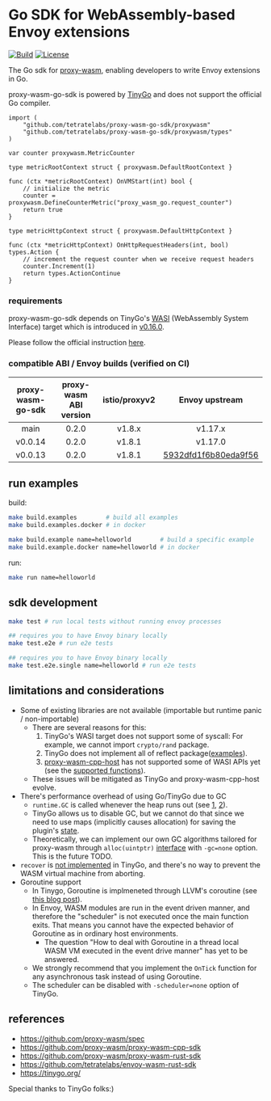 # Go SDK for WebAssembly-based Envoy extensions
[![Build](https://github.com/tetratelabs/proxy-wasm-go-sdk/workflows/build-test/badge.svg)](https://github.com/tetratelabs/proxy-wasm-go-sdk/actions)
[![License](https://img.shields.io/badge/license-Apache%202.0-blue.svg)](LICENSE)

The Go sdk for
 [proxy-wasm](https://github.com/proxy-wasm/spec), enabling developers to write Envoy extensions in Go.

proxy-wasm-go-sdk is powered by [TinyGo](https://tinygo.org/) and does not support the official Go compiler.


```golang
import (
	"github.com/tetratelabs/proxy-wasm-go-sdk/proxywasm"
	"github.com/tetratelabs/proxy-wasm-go-sdk/proxywasm/types"
)

var counter proxywasm.MetricCounter

type metricRootContext struct { proxywasm.DefaultRootContext }

func (ctx *metricRootContext) OnVMStart(int) bool {
	// initialize the metric
	counter = proxywasm.DefineCounterMetric("proxy_wasm_go.request_counter")
	return true
}

type metricHttpContext struct { proxywasm.DefaultHttpContext }

func (ctx *metricHttpContext) OnHttpRequestHeaders(int, bool) types.Action {
	// increment the request counter when we receive request headers
	counter.Increment(1)
	return types.ActionContinue
}
```

### requirements

proxy-wasm-go-sdk depends on TinyGo's [WASI](https://github.com/WebAssembly/WASI) (WebAssembly System Interface) target
which is introduced in [v0.16.0](https://github.com/tinygo-org/tinygo/releases/tag/v0.16.0).

Please follow the official instruction [here](https://tinygo.org/getting-started/).

### compatible ABI / Envoy builds (verified on CI)

| proxy-wasm-go-sdk| proxy-wasm ABI version |istio/proxyv2| Envoy upstream|
|:-------------:|:-------------:|:-------------:|:-------------:|
| main |  0.2.0|   v1.8.x | v1.17.x |
| v0.0.14 |  0.2.0|   v1.8.1 | v1.17.0 |
| v0.0.13 |  0.2.0|   v1.8.1 | [5932dfd1f6b80eda9f56](https://github.com/envoyproxy/envoy/tree/5932dfd1f6b80eda9f56415ceff056a15a699c5e) |


## run examples

build:

```bash
make build.examples        # build all examples
make build.examples.docker # in docker

make build.example name=helloworld        # build a specific example
make build.example.docker name=helloworld # in docker
```

run:

```bash
make run name=helloworld
``` 

## sdk development

```bash
make test # run local tests without running envoy processes

## requires you to have Envoy binary locally
make test.e2e # run e2e tests

## requires you to have Envoy binary locally
make test.e2e.single name=helloworld # run e2e tests
```

## limitations and considerations

- Some of existing libraries are not available (importable but runtime panic / non-importable)
    - There are several reasons for this:
        1. TinyGo's WASI target does not support some of syscall: For example, we cannot import `crypto/rand` package.
        2. TinyGo does not implement all of reflect package([examples](https://github.com/tinygo-org/tinygo/blob/v0.14.1/src/reflect/value.go#L299-L305)).
        3. [proxy-wasm-cpp-host](https://github.com/proxy-wasm/proxy-wasm-cpp-host) has not supported some of WASI APIs yet 
        (see the [supported functions](https://github.com/proxy-wasm/proxy-wasm-cpp-host/blob/master/include/proxy-wasm/exports.h#L134-L147)).
    - These issues will be mitigated as TinyGo and proxy-wasm-cpp-host evolve.
- There's performance overhead of using Go/TinyGo due to GC
    - `runtime.GC` is called whenever the heap runs out (see [1](https://tinygo.org/lang-support/#garbage-collection),
    [2](https://github.com/tinygo-org/tinygo/blob/v0.14.1/src/runtime/gc_conservative.go#L218-L239)).
    - TinyGo allows us to disable GC, but we cannot do that since we need to use maps (implicitly causes allocation)
     for saving the plugin's [state](https://github.com/tetratelabs/proxy-wasm-go-sdk/blob/cf6ad74ed58b284d3d8ceeb8c5dba2280d5b1007/proxywasm/vmstate.go#L41-L46).
    - Theoretically, we can implement our own GC algorithms tailored for proxy-wasm through `alloc(uintptr)` [interface](https://github.com/tinygo-org/tinygo/blob/v0.14.1/src/runtime/gc_none.go#L13) 
    with `-gc=none` option. This is the future TODO.
- `recover` is [not implemented](https://github.com/tinygo-org/tinygo/issues/891) in TinyGo, and there's no way to prevent the WASM virtual machine from aborting.
- Goroutine support
    - In Tinygo, Goroutine is implmeneted through LLVM's coroutine (see [this blog post](https://aykevl.nl/2019/02/tinygo-goroutines)).
    - In Envoy, WASM modules are run in the event driven manner, and therefore the "scheduler" is not executed once the main function exits. 
        That means you cannot have the expected behavior of Goroutine as in ordinary host environments.
        - The question "How to deal with Goroutine in a thread local WASM VM executed in the event drive manner" has yet to be answered.
    - We strongly recommend that you implement the `OnTick` function for any asynchronous task instead of using Goroutine.
    - The scheduler can be disabled with `-scheduler=none` option of TinyGo.

## references

- https://github.com/proxy-wasm/spec
- https://github.com/proxy-wasm/proxy-wasm-cpp-sdk
- https://github.com/proxy-wasm/proxy-wasm-rust-sdk
- https://github.com/tetratelabs/envoy-wasm-rust-sdk
- https://tinygo.org/


Special thanks to TinyGo folks:)
